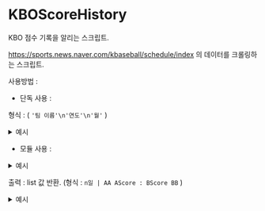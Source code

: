 # KBOScoreHistory

KBO 점수 기록을 알리는 스크립트.

https://sports.news.naver.com/kbaseball/schedule/index 의 데이터를 크롤링하는 스크립트.

사용방법 : 
 - 단독 사용 :

  형식 : ( `'팀 이름'\n'연도'\n'월'` )
<details>
<summary>예시</summary>

`KT`

`2022`

`06`
</details>

 - 모듈 사용 :
<details>
<summary>예시</summary>

`import kboscore`

`print(kboscore.kboscorelist('KT','2022','06'))`
</details>

출력 : 
list 값 반환. (형식 : `n일 | AA AScore : BScore BB` )

<details>
<summary>예시</summary>

['1일 | KT 1:2 SSG', '2일 | KT 14:1 SSG', '3일 | KIA 2:5 KT', '4일 | KIA 3:4 KT', '5일 | KIA 2:2 KT', '6일 | 프로야구 경기가 없습니다.  ', '7일 | KT 0:3 키움', '8일 | KT 5:5 키움', '9일 | KT 7:1 키움', '10일 | KT 9:4 롯데', '11일 | KT 4:0 롯데', '12일 | KT 0:13 롯데', '13일 | 프로야구 경기가 없습니다.  ', '14일 | SSG 4:5 KT', '15일 | SSG 3:6 KT', '16일 | SSG 6:0 KT', '17일 | KT 4:2 두산', '18일 | KT 0:5 두산', '19일 | KT 7:1 두산', '20일 | 프로야구 경기가 없습니다.  ', '21일 | NC 1:8 KT', '22일 | NC 11:0 KT', '23일 | NC VS KT', '24일 | LG 6:9 KT', '25일 | LG 7:2 KT', '26일 | LG 3:1 KT', '27일 | 프로야구 경기가 없습니다.  ', '28일 | KT 14:4 삼성', '29일 | KT 2:8 삼성', '30일 | KT 13:2 삼성']
</details>
